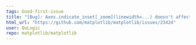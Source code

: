 ```yaml
---
tags: Good-first-issue
title: "[Bug]: Axes.indicate_inset[_zoom](linewidth=...) doesn't affect connectors"
html_url: "https://github.com/matplotlib/matplotlib/issues/23424"
user: QuLogic
repo: matplotlib/matplotlib
---
```


